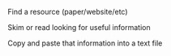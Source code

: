 Find a resource (paper/website/etc)

Skim or read looking for useful information

Copy and paste that information into a text file